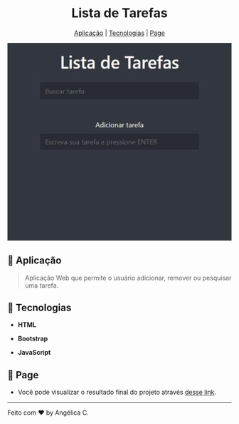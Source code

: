 <h1 align="center">Lista de Tarefas</h1>

<p align="center">
  <a href="#-aplicação">Aplicação</a>   | 
  <a href="#-tecnologias">Tecnologias</a>   |   
  <a href="#-page">Page</a>   
  </p>



  

<div align="center">
  <a href="#" target="_blank">
    <img src="to-do-list.gif"> 
  </a>   
</div>

</div>



## 📝 Aplicação

> Aplicação Web que permite o usuário adicionar, remover ou pesquisar uma tarefa. 



## 🚀 Tecnologias

- **HTML**

- **Bootstrap**

- **JavaScript**
  
  

## 🔖 Page

- Você pode visualizar o resultado final do projeto através [desse link](https://angelicacamp.github.io/to-do-list/).

---

Feito com ♥ by Angélica C.
